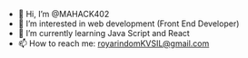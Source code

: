 - 👋 Hi, I’m @MAHACK402
- 👀 I’m interested in web development (Front End Developer)
- 🌱 I’m currently learning Java Script and React
- 📫 How to reach me: royarindomKVSIL@gmail.com

<!---
MAHACK402/MAHACK402 is a ✨ special ✨ repository because its `README.md` (this file) appears on your GitHub profile.
You can click the Preview link to take a look at your changes.
--->
